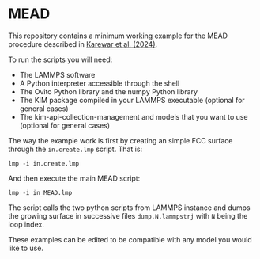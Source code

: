 # MEAD

This repository contains a minimum working example for the MEAD procedure described in [Karewar et al. (2024)](https://doi.org/10.1016/j.surfcoat.2024.131462).

To run the scripts you will need:

* The LAMMPS software
* A Python interpreter accessible through the shell
* The Ovito Python library and the numpy Python library
* The KIM package compiled in your LAMMPS executable (optional for general cases)
* The kim-api-collection-management and models that you want to use (optional for general cases)

The way the example work is first by creating an simple FCC surface through the `in.create.lmp` script. That is:
```
lmp -i in.create.lmp
```

And then execute the main MEAD script:
```
lmp -i in_MEAD.lmp
```

The script calls the two python scripts from LAMMPS instance and dumps the growing surface in successive files `dump.N.lammpstrj` with `N` being the loop index.

These examples can be edited to be compatible with any model you would like to use.
